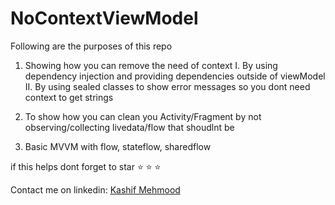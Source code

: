 # NoContextViewModel

Following are the purposes of this repo

1. Showing how you can remove the need of context
  I. By using dependency injection and providing dependencies outside of viewModel
  II. By using sealed classes to show error messages so you dont need context to get strings
  
2. To show how you can clean you Activity/Fragment by not observing/collecting livedata/flow that shoudlnt be

3. Basic MVVM with flow, stateflow, sharedflow


if this helps dont forget to star ⭐ ⭐ ⭐ 

Contact me on linkedin: [Kashif Mehmood](https://www.linkedin.com/in/kashif-mehmood-km/)
